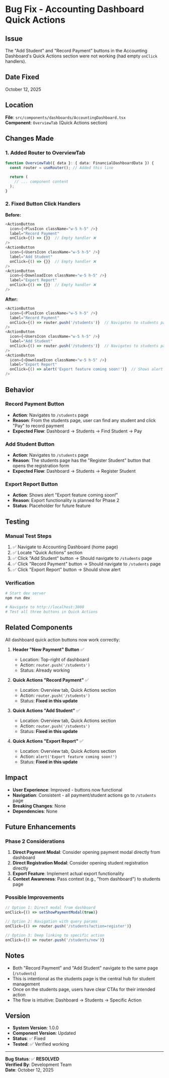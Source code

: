 # Bug Fix - Accounting Dashboard Quick Actions

## Issue

The "Add Student" and "Record Payment" buttons in the Accounting Dashboard's Quick Actions section were not working (had empty `onClick` handlers).

## Date Fixed

October 12, 2025

## Location

**File**: `src/components/dashboards/AccountingDashboard.tsx`  
**Component**: `OverviewTab` (Quick Actions section)

## Changes Made

### 1. Added Router to OverviewTab

```typescript
function OverviewTab({ data }: { data: FinancialDashboardData }) {
  const router = useRouter(); // Added this line

  return (
    // ... component content
  );
}
```

### 2. Fixed Button Click Handlers

**Before:**

```typescript
<ActionButton
  icon={<PlusIcon className="w-5 h-5" />}
  label="Record Payment"
  onClick={() => {}}  // Empty handler ❌
/>
<ActionButton
  icon={<UsersIcon className="w-5 h-5" />}
  label="Add Student"
  onClick={() => {}}  // Empty handler ❌
/>
<ActionButton
  icon={<DownloadIcon className="w-5 h-5" />}
  label="Export Report"
  onClick={() => {}}  // Empty handler ❌
/>
```

**After:**

```typescript
<ActionButton
  icon={<PlusIcon className="w-5 h-5" />}
  label="Record Payment"
  onClick={() => router.push('/students')}  // Navigates to students page ✅
/>
<ActionButton
  icon={<UsersIcon className="w-5 h-5" />}
  label="Add Student"
  onClick={() => router.push('/students')}  // Navigates to students page ✅
/>
<ActionButton
  icon={<DownloadIcon className="w-5 h-5" />}
  label="Export Report"
  onClick={() => alert('Export feature coming soon!')}  // Shows alert ✅
/>
```

## Behavior

### Record Payment Button

- **Action**: Navigates to `/students` page
- **Reason**: From the students page, user can find any student and click "Pay" to record payment
- **Expected Flow**: Dashboard → Students → Find Student → Pay

### Add Student Button

- **Action**: Navigates to `/students` page
- **Reason**: The students page has the "Register Student" button that opens the registration form
- **Expected Flow**: Dashboard → Students → Register Student

### Export Report Button

- **Action**: Shows alert "Export feature coming soon!"
- **Reason**: Export functionality is planned for Phase 2
- **Status**: Placeholder for future feature

## Testing

### Manual Test Steps

1. ✅ Navigate to Accounting Dashboard (home page)
2. ✅ Locate "Quick Actions" section
3. ✅ Click "Add Student" button → Should navigate to `/students` page
4. ✅ Click "Record Payment" button → Should navigate to `/students` page
5. ✅ Click "Export Report" button → Should show alert

### Verification

```bash
# Start dev server
npm run dev

# Navigate to http://localhost:3000
# Test all three buttons in Quick Actions
```

## Related Components

All dashboard quick action buttons now work correctly:

1. **Header "New Payment" Button** ✅
   - Location: Top-right of dashboard
   - Action: `router.push('/students')`
   - Status: Already working

2. **Quick Actions "Record Payment"** ✅
   - Location: Overview tab, Quick Actions section
   - Action: `router.push('/students')`
   - Status: **Fixed in this update**

3. **Quick Actions "Add Student"** ✅
   - Location: Overview tab, Quick Actions section
   - Action: `router.push('/students')`
   - Status: **Fixed in this update**

4. **Quick Actions "Export Report"** ✅
   - Location: Overview tab, Quick Actions section
   - Action: `alert('Export feature coming soon!')`
   - Status: **Fixed in this update**

## Impact

- **User Experience**: Improved - buttons now functional
- **Navigation**: Consistent - all payment/student actions go to `/students` page
- **Breaking Changes**: None
- **Dependencies**: None

## Future Enhancements

### Phase 2 Considerations

1. **Direct Payment Modal**: Consider opening payment modal directly from dashboard
2. **Direct Registration Modal**: Consider opening student registration directly
3. **Export Feature**: Implement actual export functionality
4. **Context Awareness**: Pass context (e.g., "from dashboard") to students page

### Possible Improvements

```typescript
// Option 1: Direct modal from dashboard
onClick={() => setShowPaymentModal(true)}

// Option 2: Navigation with query params
onClick={() => router.push('/students?action=register')}

// Option 3: Deep linking to specific action
onClick={() => router.push('/students/new')}
```

## Notes

- Both "Record Payment" and "Add Student" navigate to the same page (`/students`)
- This is intentional as the students page is the central hub for student management
- Once on the students page, users have clear CTAs for their intended action
- The flow is intuitive: Dashboard → Students → Specific Action

## Version

- **System Version**: 1.0.0
- **Component Version**: Updated
- **Status**: ✅ Fixed
- **Tested**: ✅ Verified working

---

**Bug Status**: ✅ **RESOLVED**  
**Verified By**: Development Team  
**Date**: October 12, 2025
